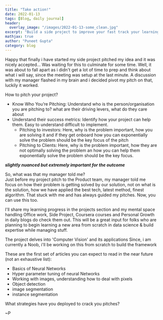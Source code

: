 ```yaml
---
title: "Take action!"
date: 2022-01-13
tags: [Blog, daily journal]
header:
  overlay_image: "/images/2022-01-13-some_clean.jpg"
excerpt: "Build a side project to improve your fast track your learning"
mathjax: true
author: "Puneet Gupta"
category: blog
---
```



Happy that finally i have started my side project pitched my idea and it was nicely accepted... Was waiting for this to culminate for some time. Well, it was about to fall apart as i didn't get a lot of time to prep and think about what i will say, since the meeting was setup at the last minute. A discussion with my manager flashed in my brain and i decided pivot my pitch on that, luckily it worked.

How to pitch your project?
* Know Who You’re Pitching: Understand who is the person/organisation you are pitching to? what are their driving levers, what do they care about
* Understand their success metrics: Identify how your project can help them. Easy to understand difficult to implement.
  * Pitching to investors: Here, why is the problem important, how you are solving it and if they get onboard how you can exponentially solve the problem should be the key focus of the pitch
  * Pitching to Clients: Here, why is the problem important, how they are not optimally solving the problem an how you can help them exponentially solve the problem should be the key focus.

***slightly nuanced but extremely important for the outcome***

So, what was that my manager told me? <br />
Just before my project pitch to the Product team, my manager told me focus on how their problem is getting solved by our solution, not on what is the solution, how we have applied the best tech, latest method, finest algorithm. That stuck with me and has always guided my pitches. Now, you can use this too.   

I'll share my learning progress in the projects section and my mental space handling Office work, Side Project, Coursera courses and Personal Growth in daily blogs do check them out. This will be a great input for folks who are planning to begin learning a new area from scratch in data science & build expertise while managing stuff.

The project delves into 'Computer Vision' and its applications
Since, i am currently a Noob, i'll be working on this from scratch to build the framework

These are the first set of articles you can expect to read in the near future (not an exhaustive list):
* Basics of Neural Networks
* Hyper parameter tuning of neural Networks
* Working with images, understanding how to deal with pixels
* Object detection
* image segmentation
* instance segmentation

What strategies have you deployed to crack you pitches?

~P

<!-- https://online.hbs.edu/blog/post/how-to-pitch-a-business-idea -->
